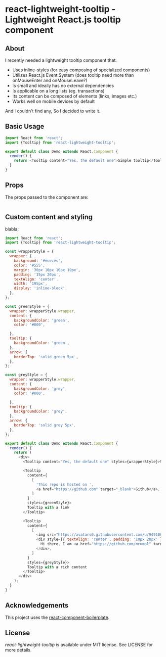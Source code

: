 # react-lightweight-tooltip - Lightweight React.js tooltip component

## About
I recently needed a lightweight tooltip component that:

* Uses inline-styles (for easy composing of specialized components)
* Utilizes React.js Event System (does tooltip need more than onMouseEnter and onMouseLeave?)
* Is small and ideally has no external dependencies
* Is applicable on a long lists (eg. transactions)
* Its content can be composed of elements (links, images etc.)
* Works well on mobile devices by default

And I couldn't find any, So I decided to write it.

## Basic Usage

```js
import React from 'react';
import {Tooltip} from 'react-lightweight-tooltip';

export default class Demo extends React.Component {
  render() {
    return <Tooltip content="Yes, the default one">Simple tooltip</Tooltip>;
  }
}
```

## Props
The props passed to the component are:
```js

```
## Custom content and styling 
blabla:
```js
import React from 'react';
import {Tooltip} from 'react-lightweight-tooltip';

const wrapperStyle = {
  wrapper: {
    background: '#ececec',
    color: '#555',
    margin: '30px 10px 10px 10px',
    padding: '15px 20px',
    textAlign: 'center',
    width: '195px',
    display: 'inline-block',
  },
};

const greenStyle = {
  wrapper: wrapperStyle.wrapper,
  content: {
    backgroundColor: 'green',
    color: '#000',

  },
  tooltip: {
    backgroundColor: 'green',
  },
  arrow: {
    borderTop: 'solid green 5px',
  },
};

const greyStyle = {
  wrapper: wrapperStyle.wrapper,
  content: {
    backgroundColor: 'grey',
    color: '#000',

  },
  tooltip: {
    backgroundColor: 'grey',
  },
  arrow: {
    borderTop: 'solid grey 5px',
  },
};

export default class Demo extends React.Component {
  render() {
    return (
      <div>
        <Tooltip content="Yes, the default one" styles={wrapperStyle}>Simple tooltip</Tooltip>

        <Tooltip
          content={
            [
              'This repo is hosted on ',
              <a href="https://github.com" target="_blank">Github</a>,
            ]
          }
          styles={greenStyle}>
          Tooltip with a link
        </Tooltip>

        <Tooltip
          content={
            [
              <img src="https://avatars0.githubusercontent.com/u/9491005" style={{ width: '100px', borderRadius: '50%' }} />,
              <div style={{ textAlign: 'center', padding: '10px 20px' }}>
                Hi there, I am <a href="https://github.com/mcumpl" target="_blank">Michal</a> and I love corrida de toros! <em>Not...</em>
              </div>,
            ]
          }
          styles={greyStyle}>
          Tooltip with a rich content
        </Tooltip>
      </div>
    );
  }
}
```

## Acknowledgements

This project uses the [react-component-boilerplate](https://github.com/survivejs/react-component-boilerplate).

## License

*react-lightweight-tooltip* is available under MIT license. See LICENSE for more details.
